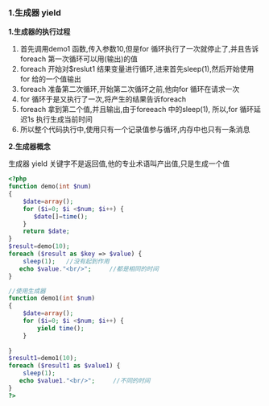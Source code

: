 ### 1.生成器 yield

**1.生成器的执行过程**

1. 首先调用demo1 函数,传入参数10,但是for 循环执行了一次就停止了,并且告诉foreach 第一次循环可以用(输出)的值
2. foreach 开始对$reslut1 结果变量进行循环,进来首先sleep(1),然后开始使用for 给的一个值输出
3. foreach 准备第二次循环,开始第二次循环之前,他向for 循环在请求一次
4. for 循环于是又执行了一次,将产生的结果告诉foreach
5. foreach 拿到第二个值,并且输出,由于foreeach 中的sleep(1), 所以,for 循环延迟1s 执行生成当前时间
6. 所以整个代码执行中,使用只有一个记录值参与循环,内存中也只有一条消息

**2.生成器概念**

生成器 yield 关键字不是返回值,他的专业术语叫产出值,只是生成一个值

```php
<?php
function demo(int $num)
{
    $date=array();
    for ($i=0; $i <$num; $i++) { 
       $date[]=time();
    }
    return $date;
}
$result=demo(10);
foreach ($result as $key => $value) {
    sleep(1);   //没有起到作用
   echo $value."<br/>";     //都是相同的时间
}

//使用生成器
function demo1(int $num)
{
    $date=array();
    for ($i=0; $i <$num; $i++) { 
        yield time();
    }
    
}
$result1=demo1(10);
foreach ($result1 as $value1) {
    sleep(1);
   echo $value1."<br/>";     //不同的时间
}
?>
```

